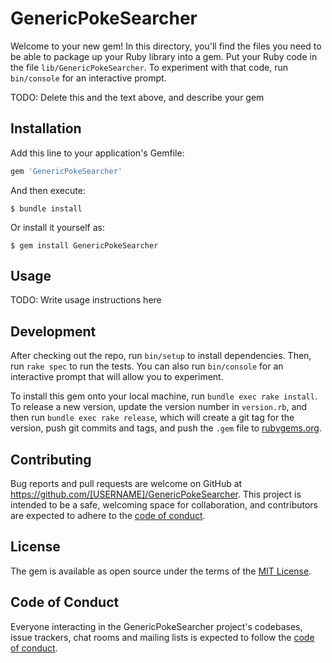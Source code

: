 # GenericPokeSearcher

Welcome to your new gem! In this directory, you'll find the files you need to be able to package up your Ruby library into a gem. Put your Ruby code in the file `lib/GenericPokeSearcher`. To experiment with that code, run `bin/console` for an interactive prompt.

TODO: Delete this and the text above, and describe your gem

## Installation

Add this line to your application's Gemfile:

```ruby
gem 'GenericPokeSearcher'
```

And then execute:

    $ bundle install

Or install it yourself as:

    $ gem install GenericPokeSearcher

## Usage

TODO: Write usage instructions here

## Development

After checking out the repo, run `bin/setup` to install dependencies. Then, run `rake spec` to run the tests. You can also run `bin/console` for an interactive prompt that will allow you to experiment.

To install this gem onto your local machine, run `bundle exec rake install`. To release a new version, update the version number in `version.rb`, and then run `bundle exec rake release`, which will create a git tag for the version, push git commits and tags, and push the `.gem` file to [rubygems.org](https://rubygems.org).

## Contributing

Bug reports and pull requests are welcome on GitHub at https://github.com/[USERNAME]/GenericPokeSearcher. This project is intended to be a safe, welcoming space for collaboration, and contributors are expected to adhere to the [code of conduct](https://github.com/[USERNAME]/GenericPokeSearcher/blob/master/CODE_OF_CONDUCT.md).


## License

The gem is available as open source under the terms of the [MIT License](https://opensource.org/licenses/MIT).

## Code of Conduct

Everyone interacting in the GenericPokeSearcher project's codebases, issue trackers, chat rooms and mailing lists is expected to follow the [code of conduct](https://github.com/[USERNAME]/GenericPokeSearcher/blob/master/CODE_OF_CONDUCT.md).
